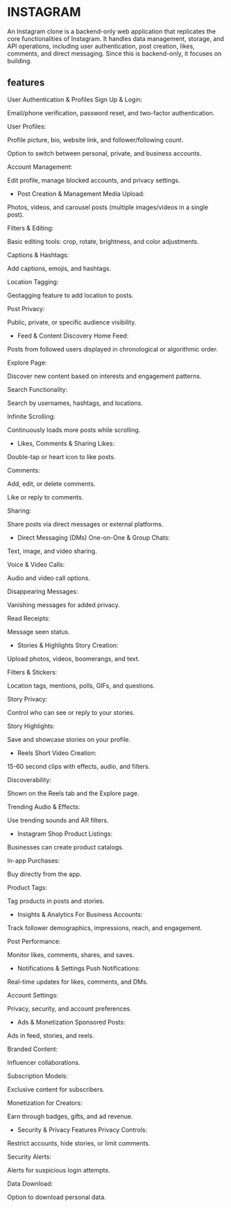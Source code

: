 
# INSTAGRAM
An Instagram clone is a backend-only web application that replicates the core functionalities of Instagram. It handles data management, storage, and API operations, including user authentication, post creation, likes, comments, and direct messaging. Since this is backend-only, it focuses on building.

## features

User Authentication & Profiles
Sign Up & Login:

Email/phone verification, password reset, and two-factor authentication.

User Profiles:

Profile picture, bio, website link, and follower/following count.

Option to switch between personal, private, and business accounts.

Account Management:

Edit profile, manage blocked accounts, and privacy settings.

- Post Creation & Management
Media Upload:

Photos, videos, and carousel posts (multiple images/videos in a single post).

Filters & Editing:

Basic editing tools: crop, rotate, brightness, and color adjustments.

Captions & Hashtags:

Add captions, emojis, and hashtags.

Location Tagging:

Geotagging feature to add location to posts.

Post Privacy:

Public, private, or specific audience visibility.

- Feed & Content Discovery
Home Feed:

Posts from followed users displayed in chronological or algorithmic order.

Explore Page:

Discover new content based on interests and engagement patterns.

Search Functionality:

Search by usernames, hashtags, and locations.

Infinite Scrolling:

Continuously loads more posts while scrolling.

- Likes, Comments & Sharing
Likes:

Double-tap or heart icon to like posts.

Comments:

Add, edit, or delete comments.

Like or reply to comments.

Sharing:

Share posts via direct messages or external platforms.

- Direct Messaging (DMs)
One-on-One & Group Chats:

Text, image, and video sharing.

Voice & Video Calls:

Audio and video call options.

Disappearing Messages:

Vanishing messages for added privacy.

Read Receipts:

Message seen status.

- Stories & Highlights
Story Creation:

Upload photos, videos, boomerangs, and text.

Filters & Stickers:

Location tags, mentions, polls, GIFs, and questions.

Story Privacy:

Control who can see or reply to your stories.

Story Highlights:

Save and showcase stories on your profile.

- Reels
Short Video Creation:

15-60 second clips with effects, audio, and filters.

Discoverability:

Shown on the Reels tab and the Explore page.

Trending Audio & Effects:

Use trending sounds and AR filters.

- Instagram Shop
Product Listings:

Businesses can create product catalogs.

In-app Purchases:

Buy directly from the app.

Product Tags:

Tag products in posts and stories.

- Insights & Analytics
For Business Accounts:

Track follower demographics, impressions, reach, and engagement.

Post Performance:

Monitor likes, comments, shares, and saves.

- Notifications & Settings
Push Notifications:

Real-time updates for likes, comments, and DMs.

Account Settings:

Privacy, security, and account preferences.

- Ads & Monetization
Sponsored Posts:

Ads in feed, stories, and reels.

Branded Content:

Influencer collaborations.

Subscription Models:

Exclusive content for subscribers.

Monetization for Creators:

Earn through badges, gifts, and ad revenue.

- Security & Privacy Features
Privacy Controls:

Restrict accounts, hide stories, or limit comments.

Security Alerts:

Alerts for suspicious login attempts.

Data Download:

Option to download personal data.












